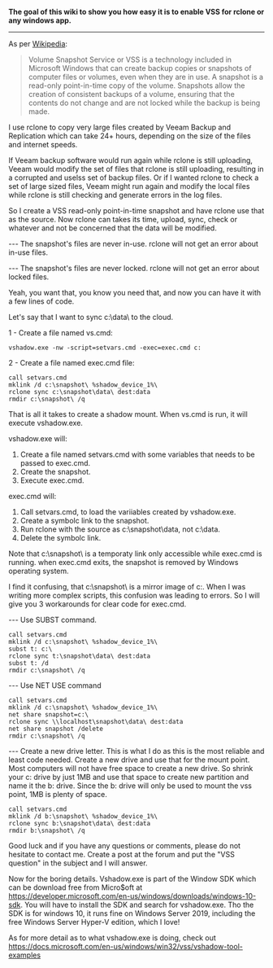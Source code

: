 **The goal of this wiki to show you how easy it is to enable VSS for rclone or any windows app.**
***
As per [Wikipedia](https://en.wikipedia.org/wiki/Shadow_Copy):
> Volume Snapshot Service or VSS is a technology included in Microsoft Windows that can create backup copies or snapshots of computer files or volumes, even when they are in use. A snapshot is a read-only point-in-time copy of the volume. Snapshots allow the creation of consistent backups of a volume, ensuring that the contents do not change and are not locked while the backup is being made.

I use rclone to copy very large files created by Veeam Backup and Replication which can take 24+ hours, depending on the size of the files and internet speeds. 

If Veeam backup software would run again while rclone is still uploading, Veeam would modify the set of files that rclone is still uploading, resulting in a corrupted and uselss set of backup files. Or if I wanted rclone to check a set of large sized files, Veeam might run again and modify the local files while rclone is still checking and generate errors in the log files.

So I create a VSS read-only point-in-time snapshot and have rclone use that as the source.
Now rclone can takes its time, upload, sync, check or whatever and not be concerned that the data will be modified.

--- The snapshot's files are never in-use. rclone will not get an error about in-use files.

--- The snapshot's files are never locked. rclone will not get an error about locked files.

Yeah, you want that, you know you need that, and now you can have it with a few lines of code.  

Let's say that I want to sync c:\data\ to the cloud.

1 - Create a file named vs.cmd:

    vshadow.exe -nw -script=setvars.cmd -exec=exec.cmd c:

2 - Create a file named exec.cmd file:

    call setvars.cmd
    mklink /d c:\snapshot\ %shadow_device_1%\
    rclone sync c:\snapshot\data\ dest:data
    rmdir c:\snapshot\ /q

That is all it takes to create a shadow mount.
When vs.cmd is run, it will execute vshadow.exe.

vshadow.exe will:
1. Create a file named setvars.cmd with some variables that needs to be passed to exec.cmd.
2. Create the snapshot.
3. Execute exec.cmd.

exec.cmd will:
1. Call setvars.cmd, to load the variiables created by vshadow.exe.
2. Create a symbolc link to the snapshot.
3. Run rclone with the source as c:\snapshot\data\, not c:\data\.
4. Delete the symbolc link.

Note that c:\snapshot\ is a temporaty link only accessible while exec.cmd is running. when exec.cmd exits, the snapshot is removed by Windows operating system.

I find it confusing, that c:\snapshot\ is a mirror image of c:\.
When I was writing more complex scripts, this confusion was leading to errors.
So I will give you 3 workarounds for clear code for exec.cmd.

--- Use SUBST command.

    call setvars.cmd
    mklink /d c:\snapshot\ %shadow_device_1%\ 
    subst t: c:\
    rclone sync t:\snapshot\data\ dest:data
    subst t: /d
    rmdir c:\snapshot\ /q

--- Use NET USE command

    call setvars.cmd
    mklink /d c:\snapshot\ %shadow_device_1%\ 
    net share snapshot=c:\
    rclone sync \\localhost\snapshot\data\ dest:data
    net share snapshot /delete
    rmdir c:\snapshot\ /q

--- Create a new drive letter. This is what I do as this is the most reliable and least code needed.
Create a new drive and use that for the mount point.
Most computers will not have free space to create a new drive. So shrink your c: drive by just 1MB and use that space to create new partition and name it the b: drive. Since the b: drive will only be used to mount the vss point, 1MB is plenty of space.

    call setvars.cmd
    mklink /d b:\snapshot\ %shadow_device_1%\
    rclone sync b:\snapshot\data\ dest:data
    rmdir b:\snapshot\ /q

Good luck and if you have any questions or comments, please do not hesitate to contact me.
Create a post at the forum and put the "VSS question" in the subject and I will answer.

Now for the boring details.
Vshadow.exe is part of the Window SDK which can be download free from Micro$oft at https://developer.microsoft.com/en-us/windows/downloads/windows-10-sdk. You will have to install the SDK and search for vshadow.exe. Tho the SDK is for windows 10, it runs fine on Windows Server 2019, including the free Windows Server Hyper-V edition, which I love!

As for more detail as to what vshadow.exe is doing, check out https://docs.microsoft.com/en-us/windows/win32/vss/vshadow-tool-examples

